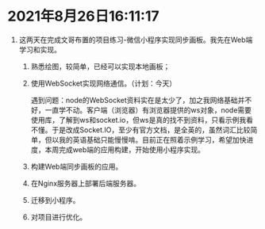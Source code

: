 # 2021年8月26日16:11:17

1. 这两天在完成文哥布置的项目练习-微信小程序实现同步画板。我先在Web端学习和实现。

   1. 熟悉<canvas>绘图，较简单，已经可以实现本地画板；

   2. 使用WebSocket实现网络通信。（计划：今天）

      遇到问题：node的WebSocket资料实在是太少了，加之我网络基础并不好，一直学不动。客户端（浏览器）有浏览器提供的ws对象，node需要使用库，了解到ws和socket.io，但ws是真的找不到资料，只看示例我看不懂。于是改成Socket.IO，至少有官方文档，是全英的，虽然词汇比较简单，但以我的英语基础只能慢慢啃。目前正在照着示例学习，希望加快进度，本周完成web端的应用构建，开始使用小程序实现。

   3. 构建Web端同步画板的应用。

   4. 在Nginx服务器上部署后端服务器。

   5. 迁移到小程序。

   6. 对项目进行优化。